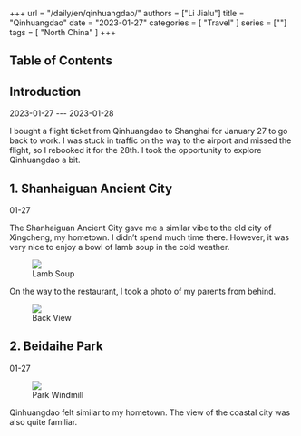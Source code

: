 +++
url = "/daily/en/qinhuangdao/"
authors = ["Li Jialu"]
title = "Qinhuangdao"
date = "2023-01-27"
categories = [
    "Travel"
]
series = [""]
tags = [
    "North China"
]
+++
<!DOCTYPE html>
<html lang="en">
<head>
    <meta charset="UTF-8">
    <meta name="viewport" content="width=device-width, initial-scale=1.0">
    <link rel="stylesheet" href="/assets/css/styles.css">
    <script src="/assets/js/toc.js"></script>    
</head>
<body>
    <article>
        <nav>
            <h2>Table of Contents</h2>
            <ul id="toc">
                <!-- Table of contents will be dynamically generated here -->
            </ul>
        </nav>
        <section>
            <h2>Introduction</h2>
            <p>2023-01-27 --- 2023-01-28</p>
            <p>         I bought a flight ticket from Qinhuangdao to Shanghai for January 27 to go back to work. I was stuck in traffic on the way to the airport and missed the flight, so I rebooked it for the 28th. I took the opportunity to explore Qinhuangdao a bit.</p>
        </section>
        <section>
            <h2>1. Shanhaiguan Ancient City</h2>
            <p>01-27 <i class="fas fa-sun"></i></p>
            <p>         The Shanhaiguan Ancient City gave me a similar vibe to the old city of Xingcheng, my hometown. I didn’t spend much time there. However, it was very nice to enjoy a bowl of lamb soup in the cold weather.</p>
            <div class="container">
                <div class="image">
                    <figure>
                        <a data-fancybox="gallery" href="/images/daily-travel/qinhuangdao3.jpg">
    <img src="/images/daily-travel/qinhuangdao3.jpg" loading="lazy">
</a>
                        <figcaption>Lamb Soup</figcaption>
                    </figure>
                </div>
            </div>
            <p>         On the way to the restaurant, I took a photo of my parents from behind.</p>
            <div class="container">
                <div class="image">
                    <figure>
                        <a data-fancybox="gallery" href="/images/daily-travel/qinhuangdao2.jpg">
    <img src="/images/daily-travel/qinhuangdao2.jpg" loading="lazy">
</a>
                        <figcaption>Back View</figcaption>
                    </figure>
                </div>
            </div>
        </section>
        <section>
            <h2>2. Beidaihe Park</h2>
            <p>01-27 <i class="fas fa-sun"></i></p>
            <div class="container">
                <div class="image">
                    <figure>
                        <a data-fancybox="gallery" href="/images/daily-travel/qinhuangdao1.jpg">
    <img src="/images/daily-travel/qinhuangdao1.jpg" loading="lazy">
</a>
                        <figcaption>Park Windmill</figcaption>
                    </figure>
                </div>
                <div class="text">
                    <p>         Qinhuangdao felt similar to my hometown. The view of the coastal city was also quite familiar.</p>
                </div>
            </div>
        </section>
    </article>
</body>
</html>
